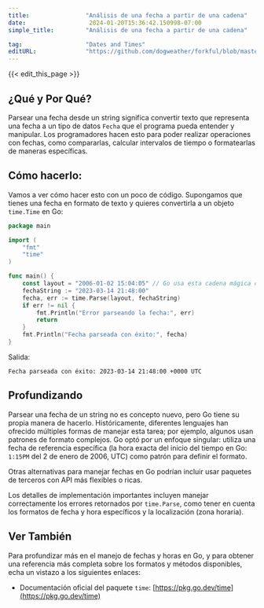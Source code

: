 ```yaml
---
title:                "Análisis de una fecha a partir de una cadena"
date:                  2024-01-20T15:36:42.150998-07:00
simple_title:         "Análisis de una fecha a partir de una cadena"

tag:                  "Dates and Times"
editURL:              "https://github.com/dogweather/forkful/blob/master/content/es/go/parsing-a-date-from-a-string.md"
---
```


{{< edit_this_page >}}

## ¿Qué y Por Qué?
Parsear una fecha desde un string significa convertir texto que representa una fecha a un tipo de datos `Fecha` que el programa pueda entender y manipular. Los programadores hacen esto para poder realizar operaciones con fechas, como compararlas, calcular intervalos de tiempo o formatearlas de maneras específicas.

## Cómo hacerlo:
Vamos a ver cómo hacer esto con un poco de código. Supongamos que tienes una fecha en formato de texto y quieres convertirla a un objeto `time.Time` en Go:

```go
package main

import (
	"fmt"
	"time"
)

func main() {
	const layout = "2006-01-02 15:04:05" // Go usa esta cadena mágica como referencia
	fechaString := "2023-03-14 21:48:00"
	fecha, err := time.Parse(layout, fechaString)
	if err != nil {
		fmt.Println("Error parseando la fecha:", err)
		return
	}
	fmt.Println("Fecha parseada con éxito:", fecha)
}
```

Salida:

```
Fecha parseada con éxito: 2023-03-14 21:48:00 +0000 UTC
```

## Profundizando
Parsear una fecha de un string no es concepto nuevo, pero Go tiene su propia manera de hacerlo. Históricamente, diferentes lenguajes han ofrecido múltiples formas de manejar esta tarea; por ejemplo, algunos usan patrones de formato complejos. Go optó por un enfoque singular: utiliza una fecha de referencia específica (la hora exacta del inicio del tiempo en Go: `1:15PM` del 2 de enero de 2006, UTC) como patrón para definir el formato.

Otras alternativas para manejar fechas en Go podrían incluir usar paquetes de terceros con API más flexibles o ricas.

Los detalles de implementación importantes incluyen manejar correctamente los errores retornados por `time.Parse`, como tener en cuenta los formatos de fecha y hora específicos y la localización (zona horaria).

## Ver También
Para profundizar más en el manejo de fechas y horas en Go, y para obtener una referencia más completa sobre los formatos y métodos disponibles, echa un vistazo a los siguientes enlaces:

- Documentación oficial del paquete `time`: [https://pkg.go.dev/time](https://pkg.go.dev/time)
